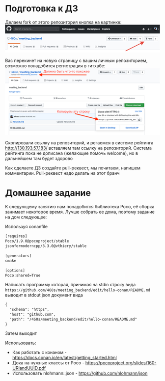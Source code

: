 # Подготовка к ДЗ
Делаем fork от этого репозитория кнопка на картинке:
![fork button](fork-button.png)

Вас перекинет на новую страницу с вашим личным репозиторием, возможно понадобится регистрация в гитхабе:
![Мой форк](clone-button.png)

Скопировали ссылку на репозиторий, и регаемся в системе рейтинга http://130.193.57.183/ вставляем там ссылку на репозиторий. Система рейтинга пока не дописана (желающие помочь welcome), но в дальнейшем там будет здорово

Как сделаете ДЗ создайте pull-реквест, мы почитаем, напишем комментарии. Pull-реквест надо делать на этот бранч

# Домашнее задание

К следующему занятию нам понадобится библиотека Poco, её сборка занимает некоторое время. Лучше собрать ее дома, поэтому задание на дом следующее:

Используя conanfile
```
[requires]
Poco/1.9.0@pocoproject/stable
jsonformoderncpp/3.3.0@vthiery/stable

[generators]
cmake

[options]
Poco:shared=True
```

Написать программу которая, принимая на stdin строку вида `https://github.com/460s/meeting_backend/edit/hello-conan/README.md`
выводит в stdout json документ вида
```
{
  "schema": "https",
  "host": "github.com",
  "path": "/460s/meeting_backend/edit/hello-conan/README.md"
}
```
Затем выходит

Использовать:
- Как работать с конаном - https://docs.conan.io/en/latest/getting_started.html
- Дока на нужные классы от Poco - https://pocoproject.org/slides/160-URIandUUID.pdf
- Использовать nlohmann::json - https://github.com/nlohmann/json

